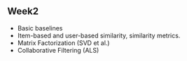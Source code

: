 Week2
-----

- Basic baselines
- Item-based and user-based similarity, similarity metrics.
- Matrix Factorization (SVD et al.)
- Collaborative Filtering (ALS)
